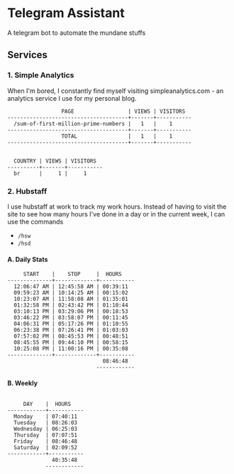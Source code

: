 # Telegram Assistant

A telegram bot to automate the mundane stuffs

## Services

### 1. Simple Analytics

When I'm bored, I constantly find myself visiting simpleanalytics.com - an analytics service I use for my personal blog.

```
                 PAGE                 | VIEWS | VISITORS
--------------------------------------+-------+-----------
  /sum-of-first-million-prime-numbers |   1   |    1
--------------------------------------+-------+-----------
                 TOTAL                |   1   |    1
--------------------------------------+-------+-----------


  COUNTRY | VIEWS | VISITORS
----------+-------+-----------
  br      |     1 |     1
```

### 2. Hubstaff

I use hubstaff at work to track my work hours. Instead of having to visit the site to see how many hours I've done in a day or in the current week, I can use the commands

- `/hsw`
- `/hsd`

#### A. Daily Stats

```
     START    |    STOP     |  HOURS    
--------------+-------------+-----------
  12:06:47 AM | 12:45:58 AM | 00:39:11  
  09:59:23 AM | 10:14:25 AM | 00:15:02  
  10:23:07 AM | 11:58:08 AM | 01:35:01  
  01:32:58 PM | 02:43:42 PM | 01:10:44  
  03:10:13 PM | 03:29:06 PM | 00:18:53  
  03:46:22 PM | 03:58:07 PM | 00:11:45  
  04:06:31 PM | 05:17:26 PM | 01:10:55  
  06:23:38 PM | 07:26:41 PM | 01:03:03  
  07:57:02 PM | 08:45:53 PM | 00:48:51  
  08:45:55 PM | 09:44:10 PM | 00:58:15  
  10:25:08 PM | 11:00:16 PM | 00:35:08  
--------------+-------------+-----------
                              08:46:48  
                            ------------
```

#### B. Weekly

```

     DAY    |  HOURS
------------+-----------
  Monday    | 07:40:11
  Tuesday   | 08:26:03
  Wednesday | 06:25:03
  Thursday  | 07:07:51
  Friday    | 08:46:48
  Saturday  | 02:09:52
------------+-----------
              40:35:48
            ------------
```
